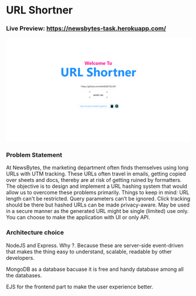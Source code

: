 # URL Shortner

### Live Preview: https://newsbytes-task.herokuapp.com/
<img src="ss.png" />


### Problem Statement 
At NewsBytes, the marketing department often finds themselves using long URLs with UTM tracking. These URLs often travel in emails, getting copied over sheets and docs, thereby are at risk of getting ruined by formatters. The objective is to design and implement a URL hashing system that would allow us to overcome these problems primarily. Things to keep in mind: URL length can't be restricted. Query parameters can’t be ignored. Click tracking should be there but hashed URLs can be made privacy-aware. May be used in a secure manner as the generated URL might be single (limited) use only. You can choose to make the application with UI or only API.
 

 ### Architecture choice
 NodeJS and Express. Why ?. Because these are server-side event-driven that makes the thing easy to understand, scalable, readable by other developers. 

 MongoDB as a database bacuase it is free and handy database among all the databases.

 EJS for the frontend part to make the user experience better.